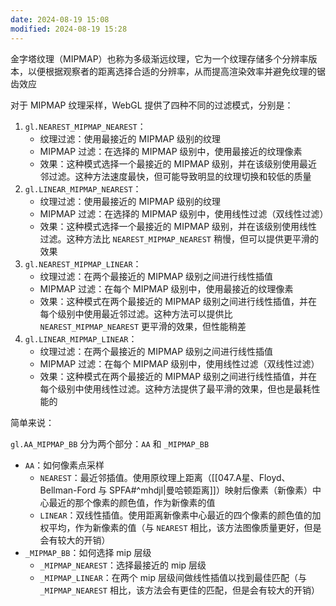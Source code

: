 ```yaml
---
date: 2024-08-19 15:08
modified: 2024-08-19 15:28
---
```


金字塔纹理（MIPMAP）也称为多级渐远纹理，它为一个纹理存储多个分辨率版本，以便根据观察者的距离选择合适的分辨率，从而提高渲染效率并避免纹理的锯齿效应

对于 MIPMAP 纹理采样，WebGL 提供了四种不同的过滤模式，分别是：

1. `gl.NEAREST_MIPMAP_NEAREST`：
    - 纹理过滤：使用最接近的 MIPMAP 级别的纹理
    - MIPMAP 过滤：在选择的 MIPMAP 级别中，使用最接近的纹理像素
    - 效果：这种模式选择一个最接近的 MIPMAP 级别，并在该级别使用最近邻过滤。这种方法速度最快，但可能导致明显的纹理切换和较低的质量
2. `gl.LINEAR_MIPMAP_NEAREST`：
    - 纹理过滤：使用最接近的 MIPMAP 级别的纹理
    - MIPMAP 过滤：在选择的 MIPMAP 级别中，使用线性过滤（双线性过滤）
    - 效果：这种模式选择一个最接近的 MIPMAP 级别，并在该级别使用线性过滤。这种方法比 `NEAREST_MIPMAP_NEAREST` 稍慢，但可以提供更平滑的效果
3. `gl.NEAREST_MIPMAP_LINEAR`：
    - 纹理过滤：在两个最接近的 MIPMAP 级别之间进行线性插值
    - MIPMAP 过滤：在每个 MIPMAP 级别中，使用最接近的纹理像素
    - 效果：这种模式在两个最接近的 MIPMAP 级别之间进行线性插值，并在每个级别中使用最近邻过滤。这种方法可以提供比 `NEAREST_MIPMAP_NEAREST` 更平滑的效果，但性能稍差
4. `gl.LINEAR_MIPMAP_LINEAR`：
    - 纹理过滤：在两个最接近的 MIPMAP 级别之间进行线性插值
    - MIPMAP 过滤：在每个 MIPMAP 级别中，使用线性过滤（双线性过滤）
    - 效果：这种模式在两个最接近的 MIPMAP 级别之间进行线性插值，并在每个级别中使用线性过滤。这种方法提供了最平滑的效果，但也是最耗性能的

简单来说：

`gl.AA_MIPMAP_BB` 分为两个部分：`AA` 和 `_MIPMAP_BB`

- `AA`：如何像素点采样
	- `NEAREST`：最近邻插值。使用原纹理上距离（[[047.A星、Floyd、Bellman-Ford 与 SPFA#^mhdjl|曼哈顿距离]]）映射后像素（新像素）中心最近的那个像素的颜色值，作为新像素的值
	- `LINEAR`：双线性插值。使用距离新像素中心最近的四个像素的颜色值的加权平均，作为新像素的值（与 `NEAREST` 相比，该方法图像质量更好，但是会有较大的开销）
- `_MIPMAP_BB`：如何选择 mip 层级
	- `_MIPMAP_NEAREST`：选择最接近的 mip 层级
	- `_MIPMAP_LINEAR`：在两个 mip 层级间做线性插值以找到最佳匹配（与 `_MIPMAP_NEAREST` 相比，该方法会有更佳的匹配，但是会有较大的开销）
